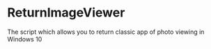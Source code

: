 # ReturnImageViewer
The script which allows you to return classic app of photo viewing in Windows 10

